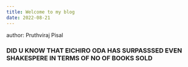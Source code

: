 ```yaml
---
title: Welcome to my blog
date: 2022-08-21
---
```

author: Pruthviraj Pisal

### DID U KNOW THAT EICHIRO ODA HAS SURPASSSED EVEN SHAKESPERE IN TERMS OF NO OF BOOKS SOLD   



